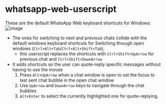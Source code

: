 # whatsapp-web-userscript
These are the default WhatsApp Web keyboard shortcuts for Windows:
![image](https://user-images.githubusercontent.com/71895835/187068170-8a01bec7-f6cf-4ca1-9747-55f4c7276ab9.png)

- The ones for switching to next and previous chats collide with the default windows keyboard shortcuts for Switching through open windows (`Ctrl+Alt+Tab`/`Ctrl+Alt+Shift+Tab`), 
  - this userscript replaces the shortcuts with `Ctrl+Shift+UpArrow` for previous chat and `Ctrl+Shift+DownArrow`
- It adds shortcuts so the user can quote-reply specific messages without having to use the mouse
  1. Press `Alt+UpArrow` when a chat window is open to set the focus to last sent chat bubble in the open chat window
  2. Use `UpArrow` and `DownArrow` keys to navigate through the chat bubbles
  3. `Alt+Enter` to select the currently highlighted one for quote-replying.
